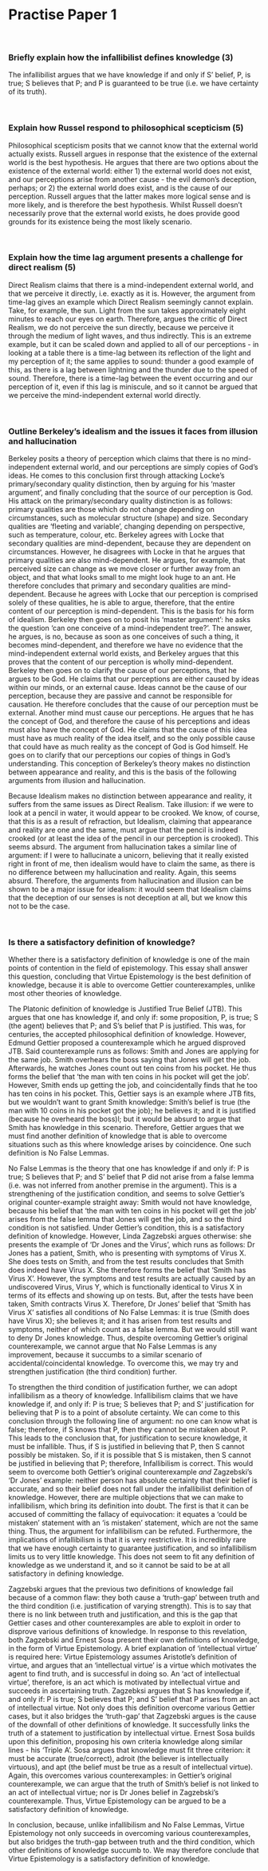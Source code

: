 # Practise Paper 1

</br>

### Briefly explain how the infallibilist defines knowledge (3)

The infallibilist argues that we have knowledge if and only if S’ belief, P, is true; S believes that P; and P is guaranteed to be true (i.e. we have certainty of its truth).

</br>

### Explain how Russel respond to philosophical scepticism (5)

Philosophical scepticism posits that we cannot know that the external world actually exists. Russell argues in response that the existence of the external world is the best hypothesis. He argues that there are two options about the existence of the external world: either 1) the external world does not exist, and our perceptions arise from another cause - the evil demon’s deception, perhaps; or 2) the external world does exist, and is the cause of our perception. Russell argues that the latter makes more logical sense and is more likely, and is therefore the best hypothesis. Whilst Russell doesn’t necessarily prove that the external world exists, he does provide good grounds for its existence being the most likely scenario.

</br>

### Explain how the time lag argument presents a challenge for direct realism (5)

Direct Realism claims that there is a mind-independent external world, and that we perceive it directly, i.e. exactly as it is. However, the argument from time-lag gives an example which Direct Realism seemingly cannot explain. Take, for example, the sun. Light from the sun takes approximately eight minutes to reach our eyes on earth. Therefore, argues the critic of Direct Realism, we do not perceive the sun directly, because we perceive it through the medium of light waves, and thus indirectly. This is an extreme example, but it can be scaled down and applied to all of our perceptions - in looking at a table there is a time-lag between its reflection of the light and my perception of it; the same applies to sound: thunder a good example of this, as there is a lag between lightning and the thunder due to the speed of sound. Therefore, there is a time-lag between the event occurring and our perception of it, even if this lag is miniscule, and so it cannot be argued that we perceive the mind-independent external world directly.

</br>

### Outline Berkeley’s idealism and the issues it faces from illusion and hallucination

Berkeley posits a theory of perception which claims that there is no mind-independent external world, and our perceptions are simply copies of God’s ideas. He comes to this conclusion first through attacking Locke’s primary/secondary quality distinction, then by arguing for his ‘master argument’, and finally concluding that the source of our perception is God. His attack on the primary/secondary quality distinction is as follows: primary qualities are those which do not change depending on circumstances, such as molecular structure (shape) and size. Secondary qualities are ‘fleeting and variable’, changing depending on perspective, such as temperature, colour, etc. Berkeley agrees with Locke that secondary qualities are mind-dependent, because they are dependent on circumstances. However, he disagrees with Locke in that he argues that primary qualities are also mind-dependent. He argues, for example, that perceived size can change as we move closer or further away from an object, and that what looks small to me might look huge to an ant. He therefore concludes that primary and secondary qualities are mind-dependent. Because he agrees with Locke that our perception is comprised solely of these qualities, he is able to argue, therefore, that the entire content of our perception is mind-dependent. This is the basis for his form of idealism. Berkeley then goes on to posit his ‘master argument’: he asks the question ‘can one conceive of a mind-independent tree?’. The answer, he argues, is no, because as soon as one conceives of such a thing, it becomes mind-dependent, and therefore we have no evidence that the mind-independent external world exists, and Berkeley argues that this proves that the content of our perception is wholly mind-dependent. Berkeley then goes on to clarify the cause of our perceptions, that he argues to be God. He claims that our perceptions are either caused by ideas within our minds, or an external cause. Ideas cannot be the cause of our perception, because they are passive and cannot be responsible for causation. He therefore concludes that the cause of our perception must be external. Another mind must cause our perceptions. He argues that he has the concept of God, and therefore the cause of his perceptions and ideas must also have the concept of God. He claims that the cause of this idea must have as much reality of the idea itself, and so the only possible cause that could have as much reality as the concept of God is God himself. He goes on to clarify that our perceptions our copies of things in God’s understanding. This conception of Berkeley’s theory makes no distinction between appearance and reality, and this is the basis of the following arguments from illusion and hallucination.

Because Idealism makes no distinction between appearance and reality, it suffers from the same issues as Direct Realism. Take illusion: if we were to look at a pencil in water, it would appear to be crooked. We know, of course, that this is as a result of refraction, but Idealism, claiming that appearance and reality are one and the same, must argue that the pencil is indeed crooked (or at least the idea of the pencil in our perception is crooked). This seems absurd. The argument from hallucination takes a similar line of argument: if I were to hallucinate a unicorn, believing that it really existed right in front of me, then idealism would have to claim the same, as there is no difference between my hallucination and reality. Again, this seems absurd. Therefore, the arguments from hallucination and illusion can be shown to be a major issue for idealism: it would seem that Idealism claims that the deception of our senses is not deception at all, but we know this not to be the case.

</br>

### Is there a satisfactory definition of knowledge?

Whether there is a satisfactory definition of knowledge is one of the main points of contention in the field of epistemology. This essay shall answer this question, concluding that Virtue Epistemology is the best definition of knowledge, because it is able to overcome Gettier counterexamples, unlike most other theories of knowledge.

The Platonic definition of knowledge is Justified True Belief (JTB). This argues that one has knowledge if, and only if: some proposition, P, is true; S (the agent) believes that P; and S’s belief that P is justified. This was, for centuries, the accepted philosophical definition of knowledge. However, Edmund Gettier proposed a counterexample which he argued disproved JTB. Said counterexample runs as follows: Smith and Jones are applying for the same job. Smith overhears the boss saying that Jones will get the job. Afterwards, he watches Jones count out ten coins from his pocket. He thus forms the belief that ‘the man with ten coins in his pocket will get the job’. However, Smith ends up getting the job, and coincidentally finds that he too has ten coins in his pocket. This, Gettier says is an example where JTB fits, but we wouldn’t want to grant Smith knowledge: Smith’s belief is true (the man with 10 coins in his pocket got the job); he believes it; and it is justified (because he overheard the boss)l; but it would be absurd to argue that Smith has knowledge in this scenario. Therefore, Gettier argues that we must find another definition of knowledge that is able to overcome situations such as this where knowledge arises by coincidence. One such definition is No False Lemmas.

No False Lemmas is the theory that one has knowledge if and only if: P is true; S believes that P; and S’ belief that P did not arise from a false lemma (i.e. was not inferred from another premise in the argument). This is a strengthening of the justification condition, and seems to solve Gettier’s original counter-example straight away: Smith would not have knowledge, because his belief that ‘the man with ten coins in his pocket will get the job’ arises from the false lemma that Jones will get the job, and so the third condition is not satisfied. Under Gettier’s condition, this is a satisfactory definition of knowledge. However, Linda Zagzebski argues otherwise: she presents the example of ‘Dr Jones and the Virus’, which runs as follows: Dr Jones has a patient, Smith, who is presenting with symptoms of Virus X. She does tests on Smith, and from the test results concludes that Smith does indeed have Virus X. She therefore forms the belief that ‘Smith has Virus X’. However, the symptoms and test results are actually caused by an undiscovered Virus, Virus Y, which is functionally identical to Virus X in terms of its effects and showing up on tests. But, after the tests have been taken, Smith contracts Virus X. Therefore, Dr Jones’ belief that ‘Smith has Virus X’ satisfies all conditions of No False Lemmas: it is true (Smith does have Virus X); she believes it; and it has arisen from test results and symptoms, neither of which count as a false lemma. But we would still want to deny Dr Jones knowledge. Thus, despite overcoming Gettier’s original counterexample, we cannot argue that No False Lemmas is any improvement, because it succumbs to a similar scenario of accidental/coincidental knowledge. To overcome this, we may try and strengthen justification (the third condition) further.

To strengthen the third condition of justification further, we can adopt infallibilism as a theory of knowledge. Infallibilism claims that we have knowledge if, and only if: P is true; S believes that P; and S’ justification for believing that P is to a point of absolute certainty. We can come to this conclusion through the following line of argument: no one can know what is false; therefore, if S knows that P, then they cannot be mistaken about P. This leads to the conclusion that, for justification to secure knowledge, it must be infallible. Thus, if S is justified in believing that P, then S cannot possibly be mistaken. So, if it is possible that S is mistaken, then S cannot be justified in believing that P; therefore, Infallibilism is correct. This would seem to overcome both Gettier’s original counterexample *and* Zagzebski’s ‘Dr Jones’ example: neither person has absolute certainty that their belief is accurate, and so their belief does not fall under the infallibilist definition of knowledge. However, there are multiple objections that we can make to infallibilism, which bring its definition into doubt. The first is that it can be accused of committing the fallacy of equivocation: it equates a ‘could be mistaken’ statement with an ‘is mistaken’ statement, which are not the same thing. Thus, the argument for infallibilism can be refuted. Furthermore, the implications of infallibilism is that it is very restrictive. It is incredibly rare that we have enough certainty to guarantee justification, and so infallibilism limits us to very little knowledge. This does not seem to fit any definition of knowledge as we understand it, and so it cannot be said to be at all satisfactory in defining knowledge.

Zagzebski argues that the previous two definitions of knowledge fail because of a common flaw: they both cause a ‘truth-gap’ between truth and the third condition (i.e. justification of varying strength). This is to say that there is no link between truth and justification, and this is the gap that Gettier cases and other counterexamples are able to exploit in order to disprove various definitions of knowledge. In response to this revelation, both Zagzebski and Ernest Sosa present their own definitions of knowledge, in the form of Virtue Epistemology. A brief explanation of ‘intellectual virtue’ is required here: Virtue Epistemology assumes Aristotle’s definition of virtue, and argues that an ‘intellectual virtue’ is a virtue which motivates the agent to find truth, and is successful in doing so. An ‘act of intellectual virtue’, therefore, is an act which is motivated by intellectual virtue and succeeds in ascertaining truth. Zagzebksi argues that S has knowledge if, and only if: P is true; S believes that P; and S’ belief that P arises from an act of intellectual virtue. Not only does this definition overcome various Gettier cases, but it also bridges the ‘truth-gap’ that Zagzebski argues is the cause of the downfall of other definitions of knowledge. It successfully links the truth of a statement to justification by intellectual virtue. Ernest Sosa builds upon this definition, proposing his own criteria knowledge along similar lines - his ‘Triple A’. Sosa argues that knowledge must fit three criterion: it must be accurate (true/correct), adroit (the believer is intellectually virtuous), and apt (the belief must be true as a result of intellectual virtue). Again, this overcomes various counterexamples: in Gettier’s original counterexample, we can argue that the truth of Smith’s belief is not linked to an act of intellectual virtue; nor is Dr Jones belief in Zagzebski’s counterexample. Thus, Virtue Epistemology can be argued to be a satisfactory definition of knowledge.

In conclusion, because, unlike infallibilism and No False Lemmas, Virtue Epistemology not only succeeds in overcoming various counterexamples, but also bridges the truth-gap between truth and the third condition, which other definitions of knowledge succumb to. We may therefore conclude that Virtue Epistemology is a satisfactory definition of knowledge.